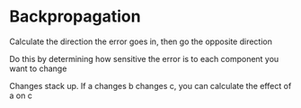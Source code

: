 # Backpropagation

Calculate the direction the error goes in, then go the opposite direction

Do this by determining how sensitive the error is to each component you want to change

Changes stack up. If a changes b changes c, you can calculate the effect of a on c
